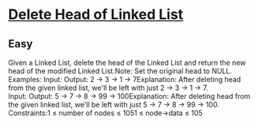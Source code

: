 # [Delete Head of Linked List](https://www.geeksforgeeks.org/problems/delete-head-of-linked-list/1)
## Easy
Given a Linked List, delete the head of the Linked List and return the new head of the modified Linked List.Note:&nbsp;Set the original head to NULL.
Examples:
Input:   Output: 2 -&gt; 3 -&gt; 1 -&gt; 7Explanation: After deleting head from the given linked list, we'll be left with just 2 -&gt; 3 -&gt; 1 -&gt; 7.    
Input:   Output: 5 -&gt; 7 -&gt; 8 -&gt; 99 -&gt; 100Explanation: After deleting head from the given linked list, we'll be left with just 5 -&gt; 7 -&gt; 8 -&gt; 99 -&gt; 100.   
Constraints:1 ≤ number of nodes&nbsp;≤ 1051&nbsp;≤ node-&gt;data&nbsp;≤ 105